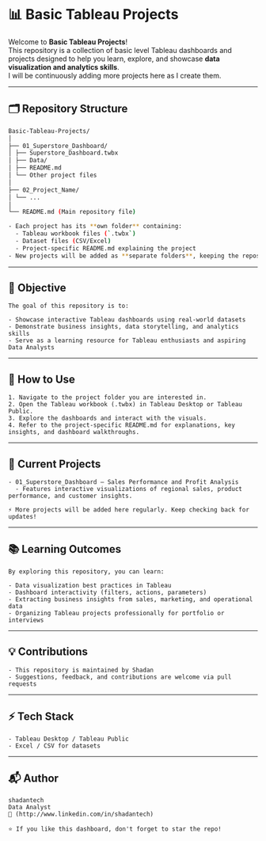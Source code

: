 # 📊 Basic Tableau Projects

Welcome to **Basic Tableau Projects**!  
This repository is a collection of basic level Tableau dashboards and projects designed to help you learn, explore, and showcase **data visualization and analytics skills**.  
I will be continuously adding more projects here as I create them.

---

## 🗂 Repository Structure

```bash
Basic-Tableau-Projects/
│
├── 01_Superstore_Dashboard/
│ ├── Superstore_Dashboard.twbx
│ ├── Data/
│ ├── README.md
│ └── Other project files
│
├── 02_Project_Name/
│ └── ...
│
└── README.md (Main repository file)

- Each project has its **own folder** containing:
  - Tableau workbook files (`.twbx`)
  - Dataset files (CSV/Excel)
  - Project-specific README.md explaining the project  
- New projects will be added as **separate folders**, keeping the repository organized and easy to navigate.
```

---

## 🚀 Objective

```text
The goal of this repository is to:

- Showcase interactive Tableau dashboards using real-world datasets
- Demonstrate business insights, data storytelling, and analytics skills
- Serve as a learning resource for Tableau enthusiasts and aspiring Data Analysts
```

---

## 📌 How to Use

```text
1. Navigate to the project folder you are interested in.
2. Open the Tableau workbook (.twbx) in Tableau Desktop or Tableau Public.
3. Explore the dashboards and interact with the visuals.
4. Refer to the project-specific README.md for explanations, key insights, and dashboard walkthroughs.
```

---

## 🧩 Current Projects

```text
- 01_Superstore_Dashboard – Sales Performance and Profit Analysis
  - Features interactive visualizations of regional sales, product performance, and customer insights.

⚡ More projects will be added here regularly. Keep checking back for updates!
```

---

## 📚 Learning Outcomes

```text
By exploring this repository, you can learn:

- Data visualization best practices in Tableau
- Dashboard interactivity (filters, actions, parameters)
- Extracting business insights from sales, marketing, and operational data
- Organizing Tableau projects professionally for portfolio or interviews
```

---

## 💡 Contributions

```text
- This repository is maintained by Shadan
- Suggestions, feedback, and contributions are welcome via pull requests
```

---

## ⚡ Tech Stack

```text
- Tableau Desktop / Tableau Public
- Excel / CSV for datasets
```

---

## 📬 Author

```text
shadantech
Data Analyst
🔗 (http://www.linkedin.com/in/shadantech)

⭐ If you like this dashboard, don't forget to star the repo!
```



